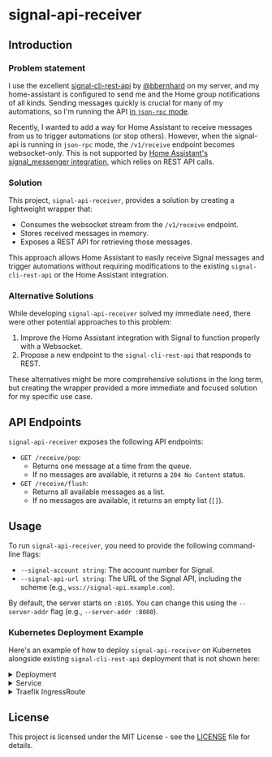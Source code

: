 # signal-api-receiver

## Introduction

### Problem statement

I use the excellent [signal-cli-rest-api] by [@bbernhard] on
my server, and my home-assistant is configured to send me and the Home group
notifications of all kinds. Sending messages quickly is crucial for many of my
automations, so I'm running the API [in `json-rpc` mode][exec-mode].

Recently, I wanted to add a way for Home Assistant to receive messages from us
to trigger automations (or stop others). However, when the signal-api is
running in `json-rpc` mode, the `/v1/receive` endpoint becomes websocket-only.
This is not supported by [Home Assistant's signal_messenger
integration][signal_messenger], which relies on REST API calls.

### Solution

This project, `signal-api-receiver`, provides a solution by creating a
lightweight wrapper that:

- Consumes the websocket stream from the `/v1/receive` endpoint.
- Stores received messages in memory.
- Exposes a REST API for retrieving those messages.

This approach allows Home Assistant to easily receive Signal messages and
trigger automations without requiring modifications to the existing
`signal-cli-rest-api` or the Home Assistant integration.

### Alternative Solutions

While developing `signal-api-receiver` solved my immediate need, there were
other potential approaches to this problem:

1. Improve the Home Assistant integration with Signal to function properly with a Websocket.
1. Propose a new endpoint to the `signal-cli-rest-api` that responds to REST.

These alternatives might be more comprehensive solutions in the long term, but
creating the wrapper provided a more immediate and focused solution for my
specific use case.

## API Endpoints

`signal-api-receiver` exposes the following API endpoints:

- `GET /receive/pop`:
  - Returns one message at a time from the queue.
  - If no messages are available, it returns a `204 No Content` status.
- `GET /receive/flush`:
  - Returns all available messages as a list.
  - If no messages are available, it returns an empty list (`[]`).

## Usage

To run `signal-api-receiver`, you need to provide the following command-line flags:

- `--signal-account string`: The account number for Signal.
- `--signal-api-url string`: The URL of the Signal API, including the scheme (e.g., `wss://signal-api.example.com`).

By default, the server starts on `:8105`. You can change this using the `--server-addr` flag (e.g., `--server-addr :8080`).

### Kubernetes Deployment Example

Here's an example of how to deploy `signal-api-receiver` on Kubernetes alongside existing `signal-cli-rest-api` deployment that is not shown here:

<details>
<summary>Deployment</summary>

```yaml
apiVersion: apps/v1
kind: Deployment
metadata:
  name: signal-api-receiver
  labels:
    app: signal-receiver
    tier: api
spec:
  replicas: 1
  selector:
    matchLabels:
      app: signal-receiver
      tier: api
  template:
    metadata:
      labels:
        app: signal-receiver
        tier: api
    spec:
      containers:
        - image: kalbasit/signal-receiver:latest
          name: signal-receiver
          args:
            - /bin/signal-api-receiver
            - serve
            - --signal-api-url=ws://signal-api.ns.svc:8080
            - --signal-account=+19876543210
          ports:
            - containerPort: 8105
              name: receiver-web
          livenessProbe:
            httpGet:
              path: /healthz
              port: receiver-web
            initialDelaySeconds: 15
            periodSeconds: 20
          readinessProbe:
            httpGet:
              path: /healthz
              port: receiver-web
            initialDelaySeconds: 5
            periodSeconds: 10
```

</details>

<details>
<summary>Service</summary>

```yaml
apiVersion: v1
kind: Service
metadata:
  name: signal-api-receiver
  labels:
    app: signal-receiver
    tier: api
spec:
  type: ClusterIP
  ports:
    - name: receiver-web
      port: 8105
  selector:
    app: signal-receiver
    tier: api
```

</details>

<details>
<summary>Traefik IngressRoute</summary>

```yaml
apiVersion: traefik.containo.us/v1alpha1
kind: IngressRoute
metadata:
  name: signal-api
spec:
  entryPoints:
    - web
    - websecure
  routes:
    # This rule is for existing signal-cli-rest-api service that is not shown here.
    - kind: Rule
      match: Host(`signal-api.example.com`)
      priority: 10
      services:
        - name: signal-api
          port: http-web
    # The new rule for signal-api-receiver.
    - kind: Rule
      match: Host(`signal-api.example.com`) && Path(`/receive`)
      priority: 20
      services:
        - name: signal-api-receiver
          port: receiver-web
  tls:
    secretName: signal-api-tls
```

</details>

## License

This project is licensed under the MIT License - see the [LICENSE](/LICENSE) file for details.

[@bbernhard]: https://github.com/bbernhard
[exec-mode]: https://github.com/bbernhard/signal-cli-rest-api?tab=readme-ov-file#execution-modes
[signal-cli-rest-api]: https://github.com/bbernhard/signal-cli-rest-api
[signal_messenger]: https://www.home-assistant.io/integrations/signal_messenger/#sending-messages-to-signal-to-trigger-events
